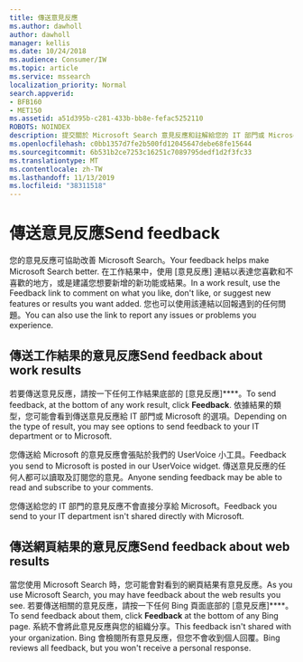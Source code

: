 ```yaml
---
title: 傳送意見反應
ms.author: dawholl
author: dawholl
manager: kellis
ms.date: 10/24/2018
ms.audience: Consumer/IW
ms.topic: article
ms.service: mssearch
localization_priority: Normal
search.appverid:
- BFB160
- MET150
ms.assetid: a51d395b-c281-433b-bb8e-fefac5252110
ROBOTS: NOINDEX
description: 提交關於 Microsoft Search 意見反應和註解給您的 IT 部門或 Microsoft
ms.openlocfilehash: c0bb1357d7fe2b500fd12045647debe68fe15644
ms.sourcegitcommit: 6b531b2ce7253c16251c7089795dedf1d2f3fc33
ms.translationtype: MT
ms.contentlocale: zh-TW
ms.lasthandoff: 11/13/2019
ms.locfileid: "38311518"
---
```

# <a name="send-feedback"></a><span data-ttu-id="099d9-103">傳送意見反應</span><span class="sxs-lookup"><span data-stu-id="099d9-103">Send feedback</span></span>

<span data-ttu-id="099d9-104">您的意見反應可協助改善 Microsoft Search。</span><span class="sxs-lookup"><span data-stu-id="099d9-104">Your feedback helps make Microsoft Search better.</span></span> <span data-ttu-id="099d9-105">在工作結果中，使用 [意見反應] 連結以表達您喜歡和不喜歡的地方，或是建議您想要新增的新功能或結果。</span><span class="sxs-lookup"><span data-stu-id="099d9-105">In a work result, use the Feedback link to comment on what you like, don't like, or suggest new features or results you want added.</span></span> <span data-ttu-id="099d9-106">您也可以使用該連結以回報遇到的任何問題。</span><span class="sxs-lookup"><span data-stu-id="099d9-106">You can also use the link to report any issues or problems you experience.</span></span>
  
## <a name="send-feedback-about-work-results"></a><span data-ttu-id="099d9-107">傳送工作結果的意見反應</span><span class="sxs-lookup"><span data-stu-id="099d9-107">Send feedback about work results</span></span>

<span data-ttu-id="099d9-108">若要傳送意見反應，請按一下任何工作結果底部的 [意見反應]\*\*\*\*。</span><span class="sxs-lookup"><span data-stu-id="099d9-108">To send feedback, at the bottom of any work result, click **Feedback**.</span></span> <span data-ttu-id="099d9-109">依據結果的類型，您可能會看到傳送意見反應給 IT 部門或 Microsoft 的選項。</span><span class="sxs-lookup"><span data-stu-id="099d9-109">Depending on the type of result, you may see options to send feedback to your IT department or to Microsoft.</span></span>
  
<span data-ttu-id="099d9-110">您傳送給 Microsoft 的意見反應會張貼於我們的 UserVoice 小工具。</span><span class="sxs-lookup"><span data-stu-id="099d9-110">Feedback you send to Microsoft is posted in our UserVoice widget.</span></span> <span data-ttu-id="099d9-111">傳送意見反應的任何人都可以讀取及訂閱您的意見。</span><span class="sxs-lookup"><span data-stu-id="099d9-111">Anyone sending feedback may be able to read and subscribe to your comments.</span></span>
  
<span data-ttu-id="099d9-112">您傳送給您的 IT 部門的意見反應不會直接分享給 Microsoft。</span><span class="sxs-lookup"><span data-stu-id="099d9-112">Feedback you send to your IT department isn't shared directly with Microsoft.</span></span>
  
## <a name="send-feedback-about-web-results"></a><span data-ttu-id="099d9-113">傳送網頁結果的意見反應</span><span class="sxs-lookup"><span data-stu-id="099d9-113">Send feedback about web results</span></span>

<span data-ttu-id="099d9-114">當您使用 Microsoft Search 時，您可能會對看到的網頁結果有意見反應。</span><span class="sxs-lookup"><span data-stu-id="099d9-114">As you use Microsoft Search, you may have feedback about the web results you see.</span></span> <span data-ttu-id="099d9-115">若要傳送相關的意見反應，請按一下任何 Bing 頁面底部的 [意見反應]\*\*\*\*。</span><span class="sxs-lookup"><span data-stu-id="099d9-115">To send feedback about them, click **Feedback** at the bottom of any Bing page.</span></span> <span data-ttu-id="099d9-116">系統不會將此意見反應與您的組織分享。</span><span class="sxs-lookup"><span data-stu-id="099d9-116">This feedback isn't shared with your organization.</span></span> <span data-ttu-id="099d9-117">Bing 會檢閱所有意見反應，但您不會收到個人回覆。</span><span class="sxs-lookup"><span data-stu-id="099d9-117">Bing reviews all feedback, but you won't receive a personal response.</span></span> 

  

